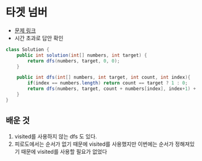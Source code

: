 # 타겟 넘버
* [문제 링크](https://school.programmers.co.kr/learn/courses/30/lessons/43165?language=java)
* 시간 초과로 답안 확인


```java
class Solution {
    public int solution(int[] numbers, int target) {
        return dfs(numbers, target, 0, 0);
    }

    public int dfs(int[] numbers, int target, int count, int index){
        if(index == numbers.length) return count == target ? 1 : 0;
        return dfs(numbers, target, count + numbers[index], index+1) + dfs(numbers, target, count - numbers[index], index+1);
    }
}
```

## 배운 것
1. visited를 사용하지 않는 dfs 도 있다.
2. 피로도에서는 순서가 없기 때문에 visited를 사용했지만 이번에는 순서가 정해져있기 때문에 visited를 사용할 필요가 없었다